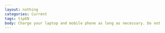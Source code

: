 ```yaml
---
layout: nothing
categories: Current
tags: tipEN
body: Charge your laptop and mobile phone as long as necessary. Do not leave the charger plugged in after use.
---
```


